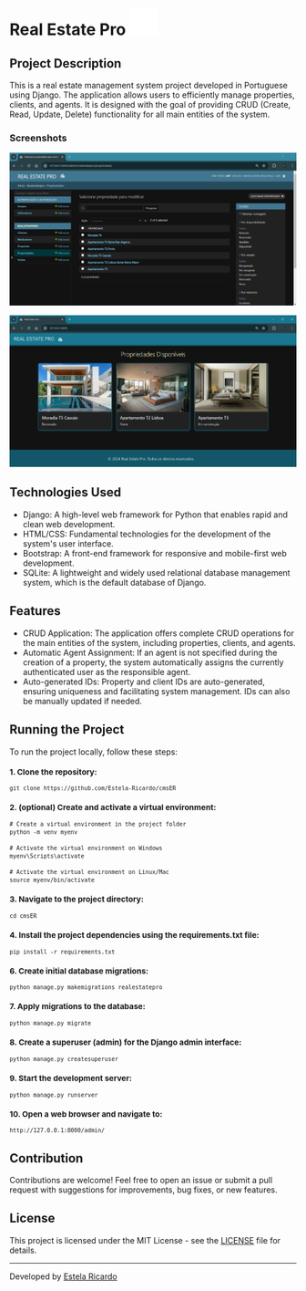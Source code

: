 # Real Estate Pro ![icon](screenshots/icon.svg)
## Project Description
This is a real estate management system project developed in Portuguese using Django. The application allows users to efficiently manage properties, clients, and agents. It is designed with the goal of providing CRUD (Create, Read, Update, Delete) functionality for all main entities of the system.

### Screenshots
![CRUD functionality in action: Easily create, read, update, and delete properties, clients and client actions with Real Estate Pro.](screenshots/crud.png)

![Real Estate Pro Webpage: Explore available properties with ease.](screenshots/webpage.png)

## Technologies Used
 - Django: A high-level web framework for Python that enables rapid and clean web development.
 - HTML/CSS: Fundamental technologies for the development of the system's user interface.
 - Bootstrap: A front-end framework for responsive and mobile-first web development.
 - SQLite: A lightweight and widely used relational database management system, which is the default database of Django.

## Features
 - CRUD Application: The application offers complete CRUD operations for the main entities of the system, including properties, clients, and agents.
 - Automatic Agent Assignment: If an agent is not specified during the creation of a property, the system automatically assigns the currently authenticated user as the responsible agent.
 - Auto-generated IDs: Property and client IDs are auto-generated, ensuring uniqueness and facilitating system management. IDs can also be manually updated if needed.


## Running the Project
To run the project locally, follow these steps:

<small>

### 1. Clone the repository:
   
    git clone https://github.com/Estela-Ricardo/cmsER
    

### 2.  (optional) Create and activate a virtual environment:
   
    # Create a virtual environment in the project folder
    python -m venv myenv

    # Activate the virtual environment on Windows
    myenv\Scripts\activate

    # Activate the virtual environment on Linux/Mac
    source myenv/bin/activate
    

### 3. Navigate to the project directory:

    cd cmsER
    

### 4. Install the project dependencies using the requirements.txt file:
   
    pip install -r requirements.txt
    

### 6. Create initial database migrations:    
   
    python manage.py makemigrations realestatepro
    

### 7. Apply migrations to the database:
   
    python manage.py migrate
    

### 8. Create a superuser (admin) for the Django admin interface:
  
    python manage.py createsuperuser
    

### 9. Start the development server:
   
    python manage.py runserver
    

### 10. Open a web browser and navigate to: 

    http://127.0.0.1:8000/admin/

</small>   

## Contribution

Contributions are welcome! Feel free to open an issue or submit a pull request with suggestions for improvements, bug fixes, or new features.

## License

This project is licensed under the MIT License - see the [LICENSE](https://opensource.org/licenses/MIT) file for details.

---
Developed by [Estela Ricardo](https://github.com/Estela-Ricardo)
